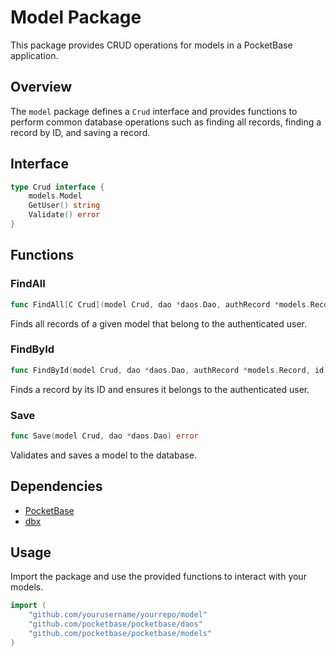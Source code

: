# Model Package

This package provides CRUD operations for models in a PocketBase application.

## Overview

The `model` package defines a `Crud` interface and provides functions to perform common database operations such as finding all records, finding a record by ID, and saving a record.

## Interface

```go
type Crud interface {
    models.Model
    GetUser() string
    Validate() error
}
```

## Functions

### FindAll

```go
func FindAll[C Crud](model Crud, dao *daos.Dao, authRecord *models.Record) ([]C, error)
```

Finds all records of a given model that belong to the authenticated user.

### FindById

```go
func FindById(model Crud, dao *daos.Dao, authRecord *models.Record, id string) error
```

Finds a record by its ID and ensures it belongs to the authenticated user.

### Save

```go
func Save(model Crud, dao *daos.Dao) error
```

Validates and saves a model to the database.

## Dependencies

- [PocketBase](https://github.com/pocketbase/pocketbase)
- [dbx](https://github.com/pocketbase/dbx)

## Usage

Import the package and use the provided functions to interact with your models.

```go
import (
    "github.com/yourusername/yourrepo/model"
    "github.com/pocketbase/pocketbase/daos"
    "github.com/pocketbase/pocketbase/models"
)
```
